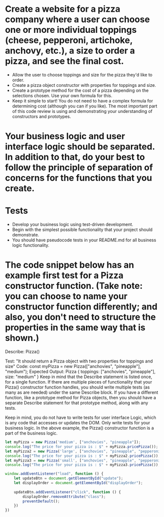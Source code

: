 # Create a website for a pizza company where a user can choose one or more individual toppings (cheese, pepperoni, artichoke, anchovy, etc.), a size to order a pizza, and see the final cost.

- Allow the user to choose toppings and size for the pizza they'd like to order.
- Create a pizza object constructor with properties for toppings and size.
- Create a prototype method for the cost of a pizza depending on the selections chosen. Use your own formula for this.
- Keep it simple to start! You do not need to have a complex formula for determining cost (although you can if you like). The most important part of this code review is using and demonstrating your understanding of constructors and prototypes.

# Your business logic and user interface logic should be separated. In addition to that, do your best to follow the principle of separation of concerns for the functions that you create.

# Tests
- Develop your business logic using test-driven development. 
- Begin with the simplest possible functionality that your project should demonstrate. 
- You should have pseudocode tests in your README.md for all business logic functionality.

# The code snippet below has an example first test for a Pizza constructor function. (Take note: you can choose to name your constructor function differently; and also, you don't need to structure the properties in the same way that is shown.)

Describe: Pizza()

Test: "It should return a Pizza object with two properties for toppings and size"
Code: const myPizza = new Pizza(["anchovies", "pineapple"], "medium");
Expected Output: Pizza { toppings: ["anchovies", "pineapple"], size: "medium" }
Keep in mind that the Describe statement is listed once, for a single function. If there are multiple pieces of functionality that your Pizza() constructor function handles, you should write multiple tests (as many as are needed) under the same Describe block. If you have a different function, like a prototype method for Pizza objects, then you should have a separate Describe statement for that prototype method, along with any tests.

Keep in mind, you do not have to write tests for user interface Logic, which is any code that accesses or updates the DOM. Only write tests for your business logic. In the above example, the Pizza() constructor function is a part of the business logic.


<!-- tests for node -->
```javascript
let myPizza = new Pizza('medium', ["anchovies", "pineapple"]);
console.log("The price for your pizza is : $" + myPizza.pricePizza());
let myPizza2 = new Pizza('large', ["anchovies", "pineapple", "pepperoni"]);
console.log("The price for your pizza is : $" + myPizza2.pricePizza());
let myPizza3 = new Pizza('small', ["anchovies", "pineapple", "pepperoni", "ham"]);
console.log("The price for your pizza is : $" + myPizza3.pricePizza());
```

 
<!-- this listener failed entirely.  Does it just not like the names? -->
```javascript
window.addEventListener("load", function () {
    let updateBtn = document.getElementById("update");
    let displayOrder = document.getElementById("displayOrder");
 
    updateBtn.addEventListener("click", function () {
        displayOrder.removeAttribute("class");
        preventDefault();
    })
}) 
```